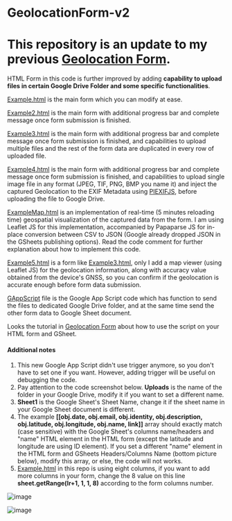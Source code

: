 # GeolocationForm-v2
# This repository is an update to my previous [Geolocation Form](https://github.com/geo2004/GeolocationForm).

HTML Form in this code is further improved by adding **capability to upload files in certain Google Drive Folder and some specific functionalities**.  

[Example.html](https://github.com/geo2004/GeolocationForm-v2/blob/main/Example.html)  is the main form which you can modify at ease.  

[Example2.html](https://github.com/geo2004/GeolocationForm-v2/blob/main/Example2.html)  is the main form with additional progress bar and complete message once form submission is finished.  

[Example3.html](https://github.com/geo2004/GeolocationForm-v2/blob/main/Example3.html)  is the main form with additional progress bar and complete message once form submission is finished, and capabilities to upload multiple files and the rest of the form data are duplicated in every row of uploaded file.  

[Example4.html](https://github.com/geo2004/GeolocationForm-v2/blob/main/Example4.html)  is the main form with additional progress bar and complete message once form submission is finished, and capabilities to upload single image file in any format (JPEG, TIF, PNG, BMP you name it) and inject the captured Geolocation to the EXIF Metadata using [PIEXIFJS](https://piexifjs.readthedocs.io/en/latest/about.html), before uploading the file to Google Drive. 

[ExampleMap.html](https://github.com/geo2004/GeolocationForm-v2/blob/main/ExampleMap.html) is an implementation of real-time (5 minutes reloading time) geospatial visualization of the captured data from the form. I am using Leaflet JS for this implementation, accompanied by Papaparse JS for in-place conversion between CSV to JSON (Google already dropped JSON in the GSheets publishing options). Read the code comment for further explanation about how to implement this code. 

[Example5.html](https://github.com/geo2004/GeolocationForm-v2/blob/main/Example5.html) is a form like [Example3.html](https://github.com/geo2004/GeolocationForm-v2/blob/main/Example3.html), only I add a map viewer (using Leaflet JS) for the geolocation information, along with accuracy value obtained from the device's GNSS, so you can confirm if the geolocation is accurate enough before form data submission.

[GAppScript](https://github.com/geo2004/GeolocationForm-v2/blob/main/GAppScript) file is the Google App Script code which has function to send the files to dedicated Google Drive folder, and at the same time send the other form data to Google Sheet document.  

Looks the tutorial in [Geolocation Form](https://github.com/geo2004/GeolocationForm) about how to use the script on your HTML form and GSheet. 


#### Additional notes  
1. This new Google App Script didn't use trigger anymore, so you don't have to set one if you want. However, adding trigger will be useful on debugging the code. 
2. Pay attention to the code screenshot below. **Uploads** is the name of the folder in your Google Drive, modify it if you want to set a different name. 
3. **Sheet1** is the Google Sheet's Sheet Name, change it if the sheet name in your Google Sheet document is different. 
4. The example **[[obj.date, obj.email, obj.identity, obj.description, obj.latitude, obj.longitude, obj.name, link]]** array should exactly match (case sensitive) with the Google Sheet's columns name/headers and "name" HTML element in the HTML form (except the latitude and longitude are using ID element). If you set a different "name" element in the HTML form and GSheets Headers/Columns Name (bottom picture below), modify this array, or else, the code will not works. 
5. [Example.html](https://github.com/geo2004/GeolocationForm-v2/blob/main/Example4.html) in this repo is using eight columns, if you want to add more columns in your form, change the 8 value on this line **sheet.getRange(lr+1, 1, 1, 8)** according to the form columns number.  

![image](https://user-images.githubusercontent.com/46329778/228274474-e7ad08a7-926a-401c-a61f-392ccde50878.png)

![image](https://user-images.githubusercontent.com/46329778/228312477-8ae1ff81-a1bc-40f2-9603-669d34e7021f.png)

